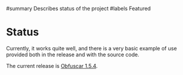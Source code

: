 ﻿#summary Describes status of the project
#labels Featured

# Status #

Currently, it works quite well, and there is a very basic example of use provided both in the release and with the source code.

The current release is [Obfuscar 1.5.4](http://code.google.com/p/obfuscar/downloads/detail?name=Obfuscar_1.5.4.zip).